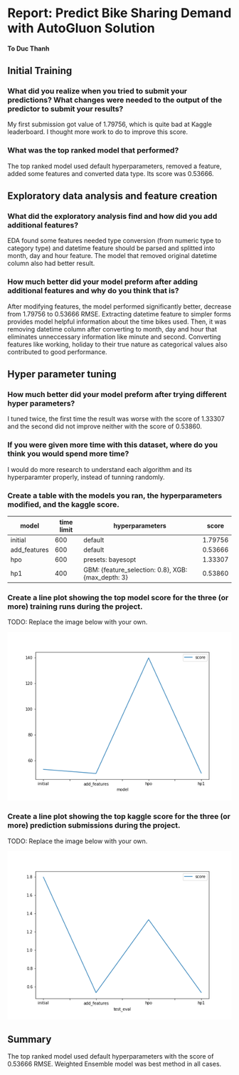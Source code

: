 # Report: Predict Bike Sharing Demand with AutoGluon Solution
#### To Duc Thanh

## Initial Training
### What did you realize when you tried to submit your predictions? What changes were needed to the output of the predictor to submit your results?
My first submission got value of 1.79756, which is quite bad at Kaggle leaderboard. I thought more work to do to improve this score.

### What was the top ranked model that performed?
The top ranked model used default hyperparameters, removed a feature, added some features and converted data type. Its score was 0.53666.

## Exploratory data analysis and feature creation
### What did the exploratory analysis find and how did you add additional features?
EDA found some features needed type conversion (from numeric type to category type) and datetime feature should be parsed and splitted into month, day and hour feature. The model that removed original datetime column also had better result.

### How much better did your model preform after adding additional features and why do you think that is?
After modifying features, the model performed significantly better, decrease from 1.79756 to 0.53666 RMSE. Extracting datetime feature to simpler forms provides model helpful information about the time bikes used. Then, it was removing datetime column after converting to month, day and hour that eliminates unneccessary information like minute and second.
Converting features like working, holiday to their true nature as categorical values also contributed to good performance.

## Hyper parameter tuning
### How much better did your model preform after trying different hyper parameters?
I tuned twice, the first time the result was worse with the score of 1.33307 and the second did not improve neither with the score of 0.53860.

### If you were given more time with this dataset, where do you think you would spend more time?
I would do more research to understand each algorithm and its hyperparamter properly, instead of tunning randomly.

### Create a table with the models you ran, the hyperparameters modified, and the kaggle score.
|model            |time limit     |hyperparameters                                      |score     |
|-----------------|---------------|-----------------------------------------------------|----------|
|initial          |600            |default                                              |1.79756   |
|add_features     |600            |default                                              |0.53666   |
|hpo              |600            |presets: bayesopt                                    |1.33307   |
|hp1              |400            |GBM: {feature_selection: 0.8}, XGB: {max_depth: 3}   |0.53860   | 

### Create a line plot showing the top model score for the three (or more) training runs during the project.

TODO: Replace the image below with your own.

![model_train_score.png](img/model_train_score.png)

### Create a line plot showing the top kaggle score for the three (or more) prediction submissions during the project.

TODO: Replace the image below with your own.

![model_test_score.png](img/model_test_score.png)

## Summary
The top ranked model used default hyperparameters with the score of 0.53666 RMSE. Weighted Ensemble model was best method in all cases.
